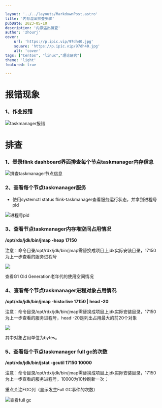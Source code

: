 ```yaml
---

layout: '../../layouts/MarkdownPost.astro'
title: '内存溢出排查步骤'
pubDate: 2023-05-10
description: '内存溢出排查'
author: 'zhourj'
cover:
    url: 'https://p.ipic.vip/97dh40.jpg'
    square: 'https://p.ipic.vip/97dh40.jpg'
    alt: 'cover'
tags: ["Centos", "linux","理论研究"] 
theme: 'light'
featured: true

---
```


# 报错现象

###  1、作业报错

![taskmanager报错](https://p.ipic.vip/knpb8b.png)

# 排查

###  1、登录flink dashboard界面排查每个节点taskmanager内存信息

![排查taskmanager节点信息](https://p.ipic.vip/u6njq9.png)

###  2、查看每个节点taskmanager服务

- 使用systemctl status flink-taskmanager查看服务运行状态，并拿到进程号pid

![进程号pid](https://p.ipic.vip/3fdh1d.png)

###  3、查看节点taskmanager内存堆空间占用情况

**/opt/rdx/jdk/bin/jmap -heap 17150**

注意：命令目录/opt/rdx/jdk/bin/jmap需替换成项目上jdk实际安装目录，17150为上一步查看的服务进程号

![](https://p.ipic.vip/drhmjk.png)

查看G1 Old Generation老年代的使用空间情况

###  4、查看每个节点taskmanager进程对象占用情况

**/opt/rdx/jdk/bin/jmap -histo:live 17150 | head -20**

注意：命令目录/opt/rdx/jdk/bin/jmap需替换成项目上jdk实际安装目录，17150为上一步查看的服务进程号，head -20是列出占用最大的前20个对象

![](https://p.ipic.vip/5az3co.png)

其中对象占用单位为bytes。

###  5、查看每个节点taskmanager full gc的次数

**/opt/rdx/jdk/bin/jstat -gcutil 17150 10000**

注意：命令目录/opt/rdx/jdk/bin/jmap需替换成项目上jdk实际安装目录，17150为上一步查看的服务进程号，10000为10秒刷新一次；

重点关注FGC列（显示发生Full GC事件的次数）

![查看full gc](https://p.ipic.vip/niutuo.png)


